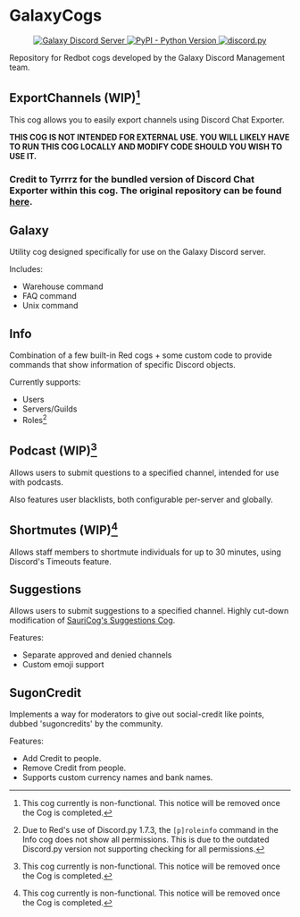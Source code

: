 # GalaxyCogs
<p align="center">
  <a href="https://discord.com/invite/robloxgalaxy">
    <img src="https://discordapp.com/api/guilds/204965774618656769/widget.png?style=shield" alt="Galaxy Discord Server">
  </a>
  <a href="https://www.python.org/downloads/">
    <img alt="PyPI - Python Version" src="https://img.shields.io/pypi/pyversions/Red-Discordbot">
  </a>
  <a href="https://github.com/Rapptz/discord.py/">
     <img src="https://img.shields.io/badge/discord-py-blue.svg" alt="discord.py">
  </a>
</p>
Repository for Redbot cogs developed by the Galaxy Discord Management team.

 ## ExportChannels **(WIP)**[^incomplete]
This cog allows you to easily export channels using Discord Chat Exporter.

**THIS COG IS NOT INTENDED FOR EXTERNAL USE. YOU WILL LIKELY HAVE TO RUN THIS COG LOCALLY AND MODIFY CODE SHOULD YOU WISH TO USE IT.**

 ### **Credit to Tyrrrz for the bundled version of Discord Chat Exporter within this cog. The original repository can be found [here](https://github.com/Tyrrrz/DiscordChatExporter).**

## Galaxy
Utility cog designed specifically for use on the Galaxy Discord server. 

Includes:
* Warehouse command
* FAQ command
* Unix command

## Info
Combination of a few built-in Red cogs + some custom code to provide commands that show information of specific Discord objects.

Currently supports:
* Users
* Servers/Guilds
* Roles[^dpy_notice]
[^dpy_notice]:
    Due to Red's use of Discord.py 1.7.3, the ``[p]roleinfo`` command in the Info cog does not show all permissions. This is due to the outdated Discord.py version not supporting checking for all permissions.

 ## Podcast **(WIP)**[^incomplete]
 Allows users to submit questions to a specified channel, intended for use with podcasts.

 Also features user blacklists, both configurable per-server and globally.
 [^incomplete]:
    This cog currently is non-functional. This notice will be removed once the Cog is completed.

## Shortmutes **(WIP)**[^incomplete]
 Allows staff members to shortmute individuals for up to 30 minutes, using Discord's Timeouts feature.

 ## Suggestions
 Allows users to submit suggestions to a specified channel. Highly cut-down modification of [SauriCog's Suggestions Cog](https://github.com/elijabesu/SauriCogs).

 Features:
 * Separate approved and denied channels
 * Custom emoji support

 ## SugonCredit
Implements a way for moderators to give out social-credit like points, dubbed 'sugoncredits' by the community.

Features:
* Add Credit to people.
* Remove Credit from people.
* Supports custom currency names and bank names.